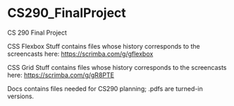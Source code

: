 # CS290_FinalProject
CS 290 Final Project

CSS Flexbox Stuff contains files whose history corresponds to the screencasts here: https://scrimba.com/g/gflexbox

CSS Grid Stuff contains files whose history corresponds to the screencasts here: https://scrimba.com/g/gR8PTE

Docs contains files needed for CS290 planning; .pdfs are turned-in versions.  
